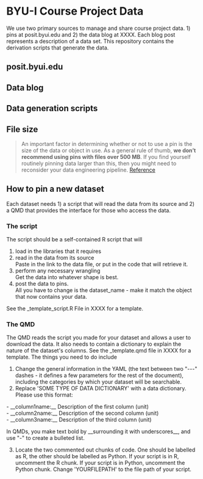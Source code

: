 # BYU-I Course Project Data 

We use two primary sources to manage and share course project data. 1) pins at posit.byui.edu and 2) the data blog at XXXX.  Each blog post represents a description of a data set. This repository contains the derivation scripts that generate the data.

## posit.byui.edu


## Data blog

## Data generation scripts


## File size

> An important factor in determining whether or not to use a pin is the size of the data or object in use. As a general rule of thumb, __we don’t recommend using pins with files over 500 MB__. If you find yourself routinely pinning data larger than this, then you might need to reconsider your data engineering pipeline. [Reference](https://docs.posit.co/connect/user/python-pins/#:~:text=The%20Python%20pins%20library%20provides,you%20use%20to%20share%20data.)


## How to pin a new dataset

Each dataset needs 1) a script that will read the data from its source and 2) a QMD that provides the interface for those who access the data. 

### The script

The script should be a self-contained R script that will  
1) load in the libraries that it requires  
2) read in the data from its source  
Paste in the link to the data file, or put in the code that will retrieve it.  
3) perform any necessary wrangling  
Get the data into whatever shape is best.
4) post the data to pins.  
All you have to change is the dataset_name - make it match the object that now contains your data.

See the _template_script.R File in XXXX for a template.  



### The QMD

The QMD reads the script you made for your dataset and allows a user to download the data. It also needs to contain a dictionary to explain the nature of the dataset's columns. See the _template.qmd file in XXXX for a template. The things you need to do include 
1) Change the general information in the YAML (the text between two "---" dashes - it defines a few parameters for the rest of the document), including the categories by which your dataset will be searchable. 
2) Replace 'SOME TYPE OF DATA DICTIONARY' with a data dictionary. Please use this format:

\- \_\_column1name:\_\_ Description of the first column (unit)  
\- \_\_column2name:\_\_ Description of the second column (unit)  
\- \_\_column3name:\_\_ Description of the third column (unit)  

In QMDs, you make text bold by \_\_surrounding it with underscores\_\_, and use "-" to create a bulleted list. 

3) Locate the two commented out chunks of code. One should be labelled as R, the other should be labelled as Python. If your script is in R, uncomment the R chunk. If your script is in Python, uncomment the Python chunk. Change 'YOURFILEPATH' to the file path of your script.

